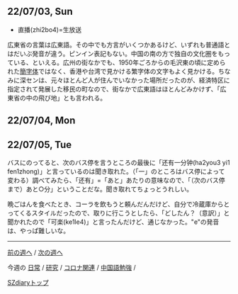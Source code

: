 ## 22/07/03, Sun

- 直播(zhi2bo4)=生放送

広東省の言葉は広東語。その中でも方言がいくつかあるけど、いずれも普通語とはだいぶ発音が違う。ピンイン表記もない。中国の南の方で独自の文化圏をもっている、といえる。広州の街なかでも、1950年ごろからの毛沢東の頃に定められた[簡字体](https://ja.wikipedia.org/wiki/%E7%B0%A1%E4%BD%93%E5%AD%97)ではなく、香港や台湾で見かける繁字体の文字もよく見かける。ちなみに深センは、元々ほとんど人が住んでいなかった場所だったのが、経済特区に指定されて発展した移民の町なので、街なかで広東語はほとんどみかけず、「広東省の中の飛び地」とも言われる。


## 22/07/04, Mon


## 22/07/05, Tue

バスにのってると、次のバス停を言うところの最後に「还有一分钟(ha2you3 yi1 fen1zhong)」と言っているのは聞き取れた。（「一」のところはバス停によって変わる）調べてみたら、「还有」=「あと」あたりの意味なので、「（次のバス停まで）あと○分」ということだな。聞き取れてちょっとうれしい。

晩ごはんを食べたとき、コーラを飲もうと頼んだんだけど、自分で冷蔵庫からとってくるスタイルだったので、取りに行こうとしたら、「どしたん？（意訳）」と聞かれたので「可楽(ke1le4)」と言ったんだけど、通じなかった。"e"の発音は、やっぱ難しいな。


***

[前の週へ](2206-4.md) /
[次の週へ](2207-2.md)

今週の
[日常](../diary/2207-1.md) /
[研究](../research/2207-1.md) /
[コロナ関連](../covid19/2207-1.md) / 
[中国語勉強](../chinese/2207-1.md) / 

[SZdiaryトップ](../../README.md)

